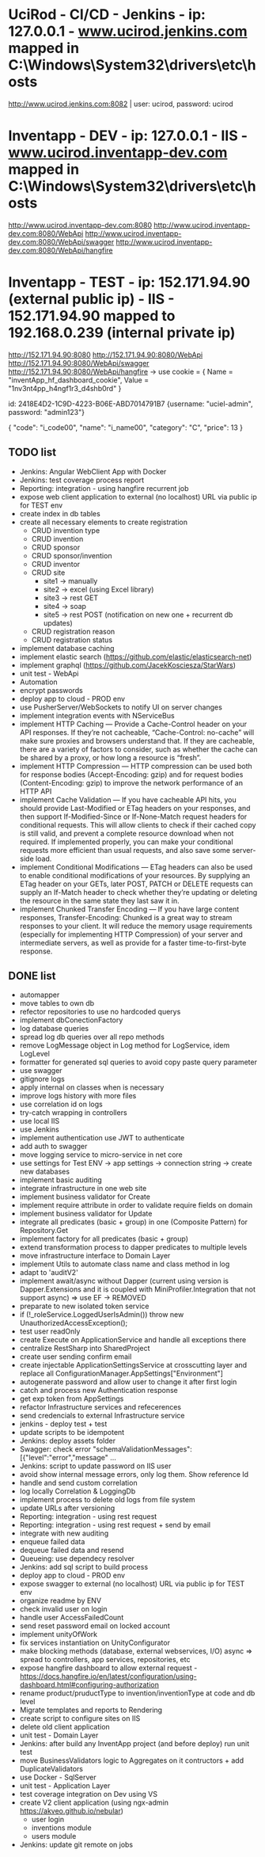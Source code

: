# UciRod - CI/CD - Jenkins  - ip: 127.0.0.1 - www.ucirod.jenkins.com mapped in C:\Windows\System32\drivers\etc\hosts
http://www.ucirod.jenkins.com:8082 | user: ucirod, password: ucirod

# Inventapp - DEV - ip: 127.0.0.1 - IIS - www.ucirod.inventapp-dev.com mapped in C:\Windows\System32\drivers\etc\hosts
http://www.ucirod.inventapp-dev.com:8080
http://www.ucirod.inventapp-dev.com:8080/WebApi
http://www.ucirod.inventapp-dev.com:8080/WebApi/swagger
http://www.ucirod.inventapp-dev.com:8080/WebApi/hangfire

# Inventapp - TEST - ip: 152.171.94.90 (external public ip) - IIS - 152.171.94.90 mapped to 192.168.0.239 (internal private ip)
http://152.171.94.90:8080
http://152.171.94.90:8080/WebApi
http://152.171.94.90:8080/WebApi/swagger
http://152.171.94.90:8080/WebApi/hangfire -> use cookie = { Name = "inventApp_hf_dashboard_cookie", Value = "1nv3nt4pp_h4ngf1r3_d4shb0rd" }

id: 2418E4D2-1C9D-4223-B06E-ABD7014791B7
{username: "uciel-admin", password: "admin123"}

{
  "code": "i_code00",
  "name": "i_name00",
  "category": "C",
  "price": 13
}

## TODO list
* Jenkins: Angular WebClient App with Docker
* Jenkins: test coverage process report
* Reporting: integration - using hangfire recurrent job
* expose web client application to external (no localhost) URL via public ip for TEST env
* create index in db tables
* create all necessary elements to create registration
  * CRUD invention type
  * CRUD invention
  * CRUD sponsor
  * CRUD sponsor/invention
  * CRUD inventor
  * CRUD site 
    * site1 -> manually
    * site2 -> excel (using Excel library)
    * site3 -> rest GET
    * site4 -> soap
    * site5 -> rest POST (notification on new one + recurrent db updates)
  * CRUD registration reason
  * CRUD registration status
* implement database caching
* implement elastic search (https://github.com/elastic/elasticsearch-net)
* implement graphql (https://github.com/JacekKosciesza/StarWars)
* unit test - WebApi
* Automation
* encrypt passwords
* deploy app to cloud - PROD env
* use PusherServer/WebSockets to notify UI on server changes
* implement integration events with NServiceBus
* implement HTTP Caching — Provide a Cache-Control header on your API responses. If they’re not cacheable, “Cache-Control: no-cache” will make sure proxies and browsers understand that. If they are cacheable, there are a variety of factors to consider, such as whether the cache can be shared by a proxy, or how long a resource is “fresh”.
* implement HTTP Compression — HTTP compression can be used both for response bodies (Accept-Encoding: gzip) and for request bodies (Content-Encoding: gzip) to improve the network performance of an HTTP API
* implement Cache Validation — If you have cacheable API hits, you should provide Last-Modified or ETag headers on your responses, and then support If-Modified-Since or If-None-Match request headers for conditional requests. This will allow clients to check if their cached copy is still valid, and prevent a complete resource download when not required. If implemented properly, you can make your conditional requests more efficient than usual requests, and also save some server-side load.
* implement Conditional Modifications — ETag headers can also be used to enable conditional modifications of your resources. By supplying an ETag header on your GETs, later POST, PATCH or DELETE requests can supply an If-Match header to check whether they’re updating or deleting the resource in the same state they last saw it in.
* implement Chunked Transfer Encoding — If you have large content responses, Transfer-Encoding: Chunked is a great way to stream responses to your client. It will reduce the memory usage requirements (especially for implementing HTTP Compression) of your server and intermediate servers, as well as provide for a faster time-to-first-byte response.

## DONE list
* automapper
* move tables to own db
* refector repositories to use no hardcoded querys
* implement dbConectionFactory 
* log database queries
* spread log db queries over all repo methods
* remove LogMessage object in Log method for LogService, idem LogLevel
* formatter for generated sql queries to avoid copy paste query parameter
* use swagger
* gitignore logs
* apply internal on classes when is necessary
* improve logs history with more files
* use correlation id on logs
* try-catch wrapping in controllers
* use local IIS
* use Jenkins
* implement authentication use JWT to authenticate
* add auth to swagger
* move logging service to micro-service in net core
* use settings for Test ENV
    -> app settings
    -> connection string
        -> create new databases
* implement basic auditing
* integrate infrastructure in one web site
* implement business validator for Create
* implement require attribute in order to validate require fields on domain
* implement business validator for Update
* integrate all predicates (basic + group) in one (Composite Pattern) for Repository.Get
* implement factory for all predicates (basic + group)
* extend transformation process to dapper predicates to multiple levels
* move infrastructure interface to Domain Layer
* implement Utils to automate class name and class method in log
* adapt to 'auditV2'
* implement await/async without Dapper (current using version is Dapper.Extensions and it is coupled with MiniProfiler.Integration that not support async) => use EF -> REMOVED
* preparate to new isolated token service
* if (!_roleService.LoggedUserIsAdmin()) throw new UnauthorizedAccessException();
* test user readOnly
* create Execute on ApplicationService and handle all exceptions there
* centralize RestSharp into SharedProject
* create user sending confirm email
* create injectable ApplicationSettingsService at crosscutting layer and replace all ConfigurationManager.AppSettings["Environment"]
* autogenerate password and allow user to change it after first login
* catch and process new Authentication response
* get exp token from AppSettings
* refactor Infrastructure services and refecerences
* send credencials to external Infrastructure service
* jenkins - deploy test + test
* update scripts to be idempotent
* Jenkins: deploy assets folder
* Swagger: check error "schemaValidationMessages":[{"level":"error","message" ...
* Jenkins: script to update password on IIS user
* avoid show internal message errors, only log them. Show reference Id
* handle and send custom correlation
* log locally Correlation & LoggingDb
* implement process to delete old logs from file system
* update URLs after versioning
* Reporting: integration - using rest request
* Reporting: integration - using rest request + send by email
* integrate with new auditing
* enqueue failed data
* dequeue failed data and resend
* Queueing: use dependecy resolver
* Jenkins: add sql script to build process
* deploy app to cloud - PROD env
* expose swagger to external (no localhost) URL via public ip for TEST env
* organize readme by ENV
* check invalid user on login
* handle user AccessFailedCount
* send reset password email on locked account
* implement unityOfWork
* fix services instantiation on UnityConfigurator
* make blocking methods (database, external webservices, I/O) async => spread to controllers, app services, repositories, etc
* expose hangfire dashboard to allow external request - https://docs.hangfire.io/en/latest/configuration/using-dashboard.html#configuring-authorization
* rename product/pruductType to invention/inventionType at code and db level
* Migrate templates and reports to Rendering
* create script to configure sites on IIS
* delete old client application
* unit test - Domain Layer
* Jenkins: after build any InventApp project (and before deploy) run unit test
* move BusinessValidators logic to Aggregates on it contructors + add DuplicateValidators
* use Docker - SqlServer
* unit test - Application Layer
* test coverage integration on Dev using VS
* create V2 client application (using ngx-admin https://akveo.github.io/nebular)
  * user login
  * inventions module
  * users module
* Jenkins: update git remote on jobs